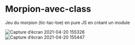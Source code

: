 # Morpion-avec-class
 
Jeu du morpion (tic-tac-toe) en pure JS en créant un module

![Capture d’écran 2021-04-20 155326](https://user-images.githubusercontent.com/77323180/115408380-17000680-a1f1-11eb-8a83-0f0ffa922025.png)
![Capture d’écran 2021-04-20 155447](https://user-images.githubusercontent.com/77323180/115408404-1a938d80-a1f1-11eb-841e-1e5fd3a3258a.png)

